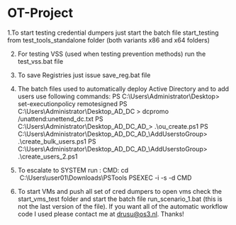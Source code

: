 # OT-Project

1.To start testing credential dumpers just start the batch file start_testing from test_tools_standalone folder (both variants x86 and x64 folders)

2. For testing VSS (used when testing prevention methods) run the test_vss.bat file

3. To save Registries just issue save_reg.bat file

4. The batch files used to automatically deploy Active Directory and to add users use following commands:
	PS C:\Users\Administrator\Desktop> set-executionpolicy remotesigned
	PS C:\Users\Administrator\Desktop\_AD_DC > dcpromo /unattend:unettend_dc.txt
        PS C:\Users\Administrator\Desktop\_AD_DC\_AD_> .\ou_create.ps1
        PS C:\Users\Administrator\Desktop\_AD_DC\_AD_\AddUserstoGroup> .\create_bulk_users.ps1
        PS C:\Users\Administrator\Desktop\_AD_DC\_AD_\AddUserstoGroup> .\create_users_2.ps1

5. To escalate to SYSTEM run : 
        CMD: cd  C:\Users\user01\Downloads\PSTools
        PSEXEC -i -s -d CMD

6. To start VMs and push all set of cred dumpers to open vms check the start_vms_test folder and start the batch file run_scenario_1.bat (this is not the last version of the file). If you want all of the automatic workflow code I used please contact me at drusu@os3.nl. Thanks!
   
